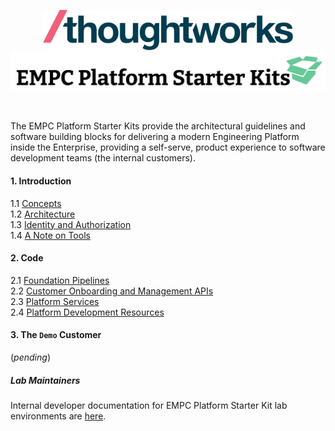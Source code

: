 <div align="center">
	<p>
		<img alt="Thoughtworks Logo" src="https://raw.githubusercontent.com/ThoughtWorks-DPS/static/master/thoughtworks_flamingo_wave.png?sanitize=true" width=400 />
    <br />
		<img alt="DPS Title" src="https://raw.githubusercontent.com/ThoughtWorks-DPS/static/master/EMPCPlatformStarterKitsImage.png?sanitize=true" />
	</p>
</div>
<br />


The EMPC Platform Starter Kits provide the architectural guidelines and software building blocks for delivering a modern Engineering Platform inside the Enterprise, providing a self-serve, product experience to software development teams (the internal customers).  

#### 1. Introduction   

1.1 [Concepts](./doc/concepts.md)  
1.2 [Architecture](./doc/architecture.md)  
1.3 [Identity and Authorization](./doc/identity.md)  
1.4 [A Note on Tools](./doc/tools.md)  

#### 2. Code 

2.1 [Foundation Pipelines](./doc/platform_foundation_pipelines.md)  
2.2 [Customer Onboarding and Management APIs](./doc/platform_apis.md)  
2.3 [Platform Services](./doc/platform_services.md)  
2.4 [Platform Development Resources](./doc/platform_development_resources.md)  

#### 3. The `Demo` Customer 

(_pending_)  

##### Lab Maintainers  

Internal developer documentation for EMPC Platform Starter Kit lab environments are [here](https://github.com/ThoughtWorks-DPS/documentation-internal).      
